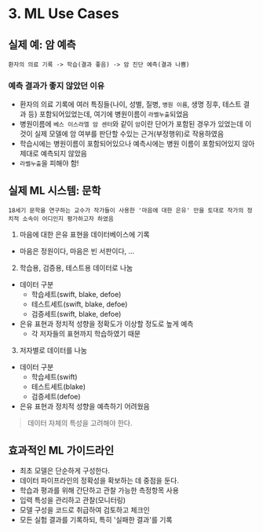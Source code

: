# 3. ML Use Cases

## 실제 예: 암 예측

```
환자의 의료 기록 -> 학습(결과 좋음) -> 암 진단 예측(결과 나쁨)
```

### 예측 결과가 좋지 않았던 이유
- 환자의 의료 기록에 여러 특징들{나이, 성별, 질병, `병원 이름`, 생명 징후, 테스트 결과 등} 포함되어있었는데, 여기에 병원이름이 `라벨누출`되었음
- 병원이름에 `베스 이스라엘 암 센터`와 같이 `암`이란 단어가 포함된 경우가 있었는데 이것이 실제 모델에 암 여부를 판단할 수있는 근거(부정행위)로 작용하였음
- 학습시에는 병원이름이 포함되어있으나 예측시에는 병원 이름이 포함되어있지 않아 제대로 예측되지 않았음
- `라벨누출`을 피해야 함!

## 실제 ML 시스템: 문학

```
18세기 문학을 연구하는 교수가 작가들이 사용한 '마음에 대한 은유' 만을 토대로 작가의 정치적 소속이 어디인지 평가하고자 하였음
```

1. 마음에 대한 은유 표현을 데이터베이스에 기록
  * 마음은 정원이다, 마음은 빈 서판이다, ...
2. 학습용, 검증용, 테스트용 데이터로 나눔
  * 데이터 구분
    + 학습세트(swift, blake, defoe)
    + 테스트세트(swift, blake, defoe)
    + 검증세트(swift, blake, defoe)
  * 은유 표현과 정치적 성향을 정확도가 이상할 정도로 높게 예측
    + 각 저자들의 표현까지 학습하였기 때문
3. 저자별로 데이터를 나눔
  * 데이터 구분
    + 학습세트(swift)
    + 테스트세트(blake)
    + 검증세트(defoe)
  * 은유 표현과 정치적 성향을 예측하기 어려웠음

> 데이터 자체의 특성을 고려해야 한다.


## 효과적인 ML 가이드라인

  - 최초 모델은 단순하게 구성한다.
  - 데이터 파이프라인의 정확성을 확보하는 데 중점을 둔다.
  - 학습과 평과를 위해 간단하고 관찰 가능한 측정항목 사용
  - 입력 특성을 관리하고 관찰(모니터링)
  - 모델 구성을 코드로 취급하여 검토하고 체크인
  - 모든 실험 결과를 기록하되, 특히 '실패한 결과'를 기록

